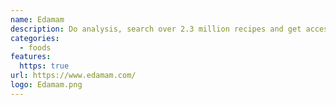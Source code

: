 ```yaml
---
name: Edamam
description: Do analysis, search over 2.3 million recipes and get access to a database with close to 900,000 foods.
categories:
  - foods
features:
  https: true
url: https://www.edamam.com/
logo: Edamam.png
---
```

